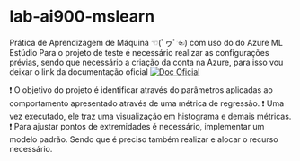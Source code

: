 # lab-ai900-mslearn
Prática de Aprendizagem de Máquina ☜(ﾟヮﾟ☜)
com uso do do Azure ML Estúdio 
Para o projeto de teste é necessário realizar as configurações prévias, sendo que necessário a criação da conta na Azure, para isso vou deixar o link da documentação oficial
 [![Doc Oficial](https://img.shields.io/badge/Azure-7289DA?style=for-the-badge&logo=azure&logoColor=white)](https://learn.microsoft.com/pt-br/azure/machine-learning/quickstart-create-resources?view=azureml-api-2#create-the-workspace)


❗ O objetivo do projeto é identificar através do parâmetros aplicadas ao comportamento apresentado através de uma métrica de regressão.
❗ Uma vez executado, ele traz uma visualização em histograma e demais métricas.
❗ Para ajustar pontos de extremidades é necessário, implementar um modelo padrão. Sendo que é preciso também realizar e alocar o recurso necessário.
